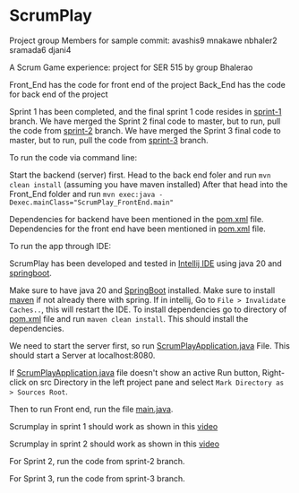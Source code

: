 # ScrumPlay

Project group Members for sample commit:
avashis9
mnakawe
nbhaler2
sramada6
djani4

A Scrum Game experience: project for SER 515 by group Bhalerao

Front_End has the code for front end of the project
Back_End has the code for back end of the project

Sprint 1 has been completed, and the final sprint 1 code resides in [sprint-1](https://github.com/avashis9/ScrumPlay/tree/sprint-1) branch.
We have merged the Sprint 2 final code to master, but to run, pull the code from [sprint-2](https://github.com/avashis9/ScrumPlay/tree/sprint-2) branch.
We have merged the Sprint 3 final code to master, but to run, pull the code from [sprint-3](https://github.com/avashis9/ScrumPlay/tree/sprint-3) branch.


To run the code via command line:

Start the backend (server) first. Head to the back end foler and run  `mvn clean install` (assuming you have maven installed)
After that head into the Front_End folder and run  `mvn exec:java -Dexec.mainClass="ScrumPlay_FrontEnd.main"`




Dependencies for backend have been mentioned in the [pom.xml](https://github.com/avashis9/ScrumPlay/blob/sprint-1/Back_End/ScrumPlay/pom.xml) file.
Dependencies for the front end have been mentioned in [pom.xml](https://github.com/avashis9/ScrumPlay/blob/sprint-1/Front_End/pom.xml) file.

To run the app through IDE:

ScrumPlay has been developed and tested in [Intellij IDE](https://www.jetbrains.com/idea/download/?section=mac) using java 20 and [springboot](https://spring.io/blog/2023/08/24/spring-boot-3-1-3-available-now). 


Make sure to have java 20 and [SpringBoot](https://docs.spring.io/spring-boot/docs/1.0.2.RELEASE/reference/html/getting-started-installing-spring-boot.html) installed.
Make sure to install [maven](https://maven.apache.org/install.html) if not already there with spring.
If in intellij, Go to `File > Invalidate Caches..`, this will restart the IDE.
To install dependencies go to directory of [pom.xml](https://github.com/avashis9/ScrumPlay/blob/sprint-1/Back_End/ScrumPlay/pom.xml) file and run `maven clean install`. This should install the dependencies.

We need to start the server first, so run [ScrumPlayApplication.java](https://github.com/avashis9/ScrumPlay/tree/sprint-1/Back_End/ScrumPlay/src/main/java/com/Bhalerao/ScrumPlay) File. This should start a Server at localhost:8080.

If [ScrumPlayApplication.java](https://github.com/avashis9/ScrumPlay/tree/sprint-1/Back_End/ScrumPlay/src/main/java/com/Bhalerao/ScrumPlay) file doesn't show an active Run button, Right-click on src Directory in the left project pane and select `Mark Directory as > Sources Root`.

Then to run Front end, run the file [main.java](https://github.com/avashis9/ScrumPlay/tree/sprint-1/Front_End/src/ScrumPlay_FrontEnd).

Scrumplay in sprint 1 should work as shown in this [video](https://drive.google.com/file/d/1eZcjeuM4vbri7CjEru6Uf8k25ZwzS1gl/view?usp=drive_link)

Scrumplay in sprint 2 should work as shown in this [video](https://drive.google.com/drive/u/2/folders/1jqJFsyjVWlW3amp62euxnMEnoHehf_fU) 


For Sprint 2, run the code from sprint-2 branch.

For Sprint 3, run the code from sprint-3 branch.
